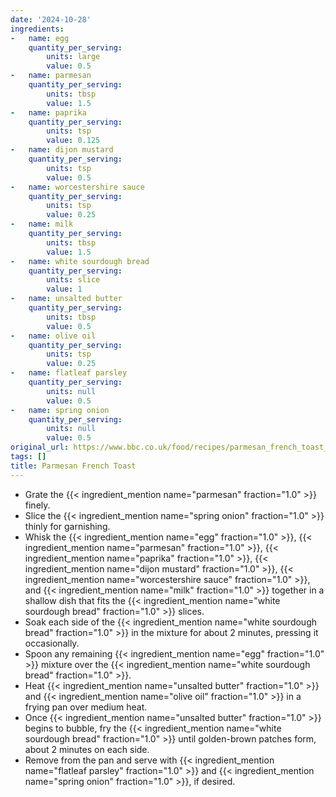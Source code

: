 ```yaml
---
date: '2024-10-28'
ingredients:
-   name: egg
    quantity_per_serving:
        units: large
        value: 0.5
-   name: parmesan
    quantity_per_serving:
        units: tbsp
        value: 1.5
-   name: paprika
    quantity_per_serving:
        units: tsp
        value: 0.125
-   name: dijon mustard
    quantity_per_serving:
        units: tsp
        value: 0.5
-   name: worcestershire sauce
    quantity_per_serving:
        units: tsp
        value: 0.25
-   name: milk
    quantity_per_serving:
        units: tbsp
        value: 1.5
-   name: white sourdough bread
    quantity_per_serving:
        units: slice
        value: 1
-   name: unsalted butter
    quantity_per_serving:
        units: tbsp
        value: 0.5
-   name: olive oil
    quantity_per_serving:
        units: tsp
        value: 0.25
-   name: flatleaf parsley
    quantity_per_serving:
        units: null
        value: 0.5
-   name: spring onion
    quantity_per_serving:
        units: null
        value: 0.5
original_url: https://www.bbc.co.uk/food/recipes/parmesan_french_toast_87497
tags: []
title: Parmesan French Toast
---
```

- Grate the {{< ingredient_mention name="parmesan" fraction="1.0" >}} finely.
- Slice the {{< ingredient_mention name="spring onion" fraction="1.0" >}} thinly for garnishing.
- Whisk the {{< ingredient_mention name="egg" fraction="1.0" >}}, {{< ingredient_mention name="parmesan" fraction="1.0" >}}, {{< ingredient_mention name="paprika" fraction="1.0" >}}, {{< ingredient_mention name="dijon mustard" fraction="1.0" >}}, {{< ingredient_mention name="worcestershire sauce" fraction="1.0" >}}, and {{< ingredient_mention name="milk" fraction="1.0" >}} together in a shallow dish that fits the {{< ingredient_mention name="white sourdough bread" fraction="1.0" >}} slices.
- Soak each side of the {{< ingredient_mention name="white sourdough bread" fraction="1.0" >}} in the mixture for about 2 minutes, pressing it occasionally.
- Spoon any remaining {{< ingredient_mention name="egg" fraction="1.0" >}} mixture over the {{< ingredient_mention name="white sourdough bread" fraction="1.0" >}}.
- Heat {{< ingredient_mention name="unsalted butter" fraction="1.0" >}} and {{< ingredient_mention name="olive oil" fraction="1.0" >}} in a frying pan over medium heat.
- Once {{< ingredient_mention name="unsalted butter" fraction="1.0" >}} begins to bubble, fry the {{< ingredient_mention name="white sourdough bread" fraction="1.0" >}} until golden-brown patches form, about 2 minutes on each side.
- Remove from the pan and serve with {{< ingredient_mention name="flatleaf parsley" fraction="1.0" >}} and {{< ingredient_mention name="spring onion" fraction="1.0" >}}, if desired.